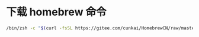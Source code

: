 # 下载 homebrew 命令

```bash
/bin/zsh -c "$(curl -fsSL https://gitee.com/cunkai/HomebrewCN/raw/master/Homebrew.sh)"
```
 
 
 <git-talk/>